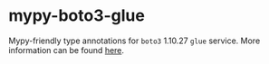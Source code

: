 # mypy-boto3-glue

Mypy-friendly type annotations for `boto3` 1.10.27 `glue` service.
More information can be found [here](https://github.com/vemel/mypy_boto3).
